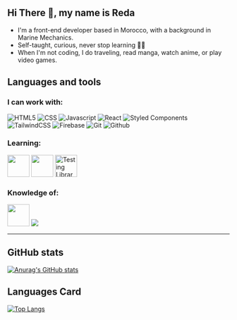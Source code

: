 ## Hi There 👋, my name is Reda

- I'm a front-end developer based in Morocco, with a background in Marine Mechanics.
- Self-taught, curious, never stop learning 👨‍💻
- When I'm not coding, I do traveling, read manga, watch anime, or play video games.

## Languages and tools

### I can work with:

![HTML5](https://img.shields.io/badge/-HTML5-E34F26?style=flat-square&logo=html5&logoColor=white)
![CSS](https://img.shields.io/badge/-CSS-1c4fd8?style=flat-square&logo=css3&logoColor=white)
![Javascript](https://img.shields.io/badge/-Javascript-fbbf24?style=flat-square&logo=javascript&logoColor=white)
![React](https://img.shields.io/badge/-React-45b8d8?style=flat-square&logo=react&logoColor=white)
![Styled Components](https://img.shields.io/badge/-Styled_Components-db7092?style=flat-square&logo=styled-components&logoColor=white)
![TailwindCSS](https://img.shields.io/badge/-TailwindCSS-0c91b1?style=flat-square&logo=tailwind-css&logoColor=white)
![Firebase](https://img.shields.io/badge/-Firebase-f59e0b?style=flat-square&logo=firebase&logoColor=white)
![Git](https://img.shields.io/badge/-Git-F05032?style=flat-square&logo=git&logoColor=white)
![Github](https://img.shields.io/badge/-GitHub-181717?style=flat-square&logo=github&logoColor=white)

### Learning:

<img src="https://cdn.jsdelivr.net/gh/devicons/devicon/icons/nextjs/nextjs-original-wordmark.svg" width="50" height="50" /> <img src="https://cdn.jsdelivr.net/gh/devicons/devicon/icons/jest/jest-plain.svg" width="50" height="50"/> <img src="https://testing-library.com/img/logo-large.png" alt="Testing Library" width="50" height="50">

### Knowledge of:

<img src="https://cdn.jsdelivr.net/gh/devicons/devicon/icons/python/python-original.svg" width="50" height="50"/> <img src="https://www.vectorlogo.zone/logos/sqlite/sqlite-ar21.svg" />

---
## GitHub stats
[![Anurag's GitHub stats](https://github-readme-stats.vercel.app/api?username=redapy&show_icons=true&theme=tokyonight)](https://github.com/anuraghazra/github-readme-stats)

## Languages Card
[![Top Langs](https://github-readme-stats.vercel.app/api/top-langs/?username=redapy)](https://github.com/anuraghazra/github-readme-stats)
